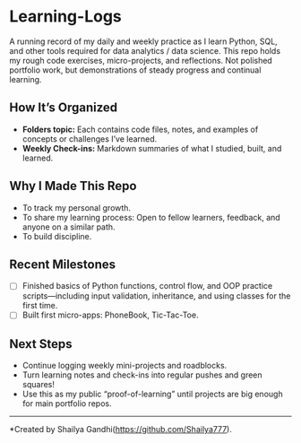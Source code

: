 # Learning-Logs
A running record of my daily and weekly practice as I learn Python, SQL, and other tools required for data analytics / data science. 
This repo holds my rough code exercises, micro-projects, and reflections. Not polished portfolio work, but demonstrations of steady progress and continual learning.

## How It’s Organized

- **Folders topic:** Each contains code files, notes, and examples of concepts or challenges I’ve learned.
- **Weekly Check-ins:** Markdown summaries of what I studied, built, and learned.

## Why I Made This Repo

- To track my personal growth.
- To share my learning process: Open to fellow learners, feedback, and anyone on a similar path.
- To build discipline.
  
## Recent Milestones

- [ ] Finished basics of Python functions, control flow, and OOP practice scripts—including input validation, inheritance, and using classes for the first time.
- [ ] Built first micro-apps: PhoneBook, Tic-Tac-Toe.

## Next Steps

- Continue logging weekly mini-projects and roadblocks.
- Turn learning notes and check-ins into regular pushes and green squares!
- Use this as my public “proof-of-learning” until projects are big enough for main portfolio repos.

---

*Created by Shailya Gandhi(https://github.com/Shailya777).
